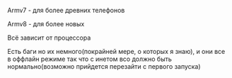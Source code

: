 Armv7 - для более древних телефонов

Armv8 - для более новых

Всё зависит от процессора

Есть баги но их немного(покрайней мере, о которых я знаю), и они все в оффлайн режиме так что с инетом всо должно быть нормально(возможно прийдется перезайти с первого запуска) 
